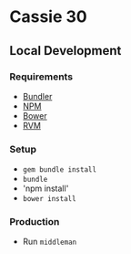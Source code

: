 # Cassie 30

## Local Development

### Requirements

* [Bundler](http://bundler.io/)
* [NPM](https://www.npmjs.org/)
* [Bower](http://bower.io/)
* [RVM](https://rvm.io/)

### Setup

* `gem bundle install`
* `bundle`
* 'npm install'
* `bower install`

### Production

* Run `middleman`
